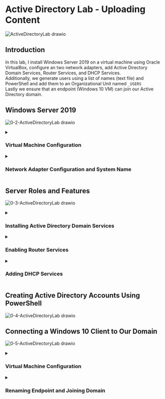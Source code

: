 <h1>Active Directory Lab - Uploading Content</h1>

![ActiveDirectoryLab drawio](https://github.com/gabriel-r100/Active-Directory-Lab/assets/55646808/23668c33-5348-408e-b41f-88ba144404ad)

<h2>Introduction</h2>

In this lab, I install Windows Server 2019 on a virtual machine using Oracle VirtualBox, configure an two network adapters, add Active Directory Domain Services, Router Services, and DHCP Services.<br>
Additionally, we generate users using a list of names (text file) and PowerShell and add them to an Organizational Unit named `_USERS`<br>
Lastly we ensure that an endpoint (Windows 10 VM) can join our Active Directory domain.




<h2>Windows Server 2019</h2>

![0-2-ActiveDirectoryLab drawio](https://github.com/gabriel-r100/Active-Directory-Lab/assets/55646808/90dc3da3-ee00-4d75-95ef-f96af14e622a)




<details><summary><h3>Virtual Machine Configuration</h3></summary>
  1. We start off by downloading a Windows Server 2019 ISO file from Microsoft. (Look for 'Windows Server 2019')
  2. When configuring the virtual machine, ensure to configure two network adapters, one will be set to NAT and the other to internal.
     a. NAT will be the internet facing one
     b. Internal will only be able to communicate with our virtual network
     c. Optionally, you can add more vCPUs and/or additional vRAM if you system can support it, otherwise default configurations are ok.

   ![4-1-ServerVM-Overview](https://github.com/gabriel-r100/Active-Directory-Lab/assets/55646808/7931229f-96ab-491f-b089-62d4812565f9)

  3. Once you have configured the settings, you can launch the virtual machine (VM) and continue through the installation process.
   ![5-Server2019-Installation](https://github.com/gabriel-r100/Active-Directory-Lab/assets/55646808/9905cd04-9e67-4012-9aa0-3a55dd1cb96d)

</details>




<details><summary><h3>Network Adapter Configuration and System Name</h3></summary>
  1. Now that we have successfully installed Windows Server 2019, we can configure and rename the network adapters for our use case.
  2. Near the bottom right you will find the network settings icon, we select `Change adapter options`
  3. We can find our two network interfaces here, we want to double click on them and select `Details`
   ![7-Finding-NICs-VM-GUI](https://github.com/gabriel-r100/Active-Directory-Lab/assets/55646808/8de89c4c-3b24-43ee-9b55-28b2065efcf3)

  4. The one with a `IPv4 Address` that begins with 169 is our internal interface that we will rename `_INTERNAL`
  5. The second interface with will rename `_INTERNET`
   ![8-Renaming-Server-NICs](https://github.com/gabriel-r100/Active-Directory-Lab/assets/55646808/8b832026-f8be-4095-ae09-1f977eee7781)
  6. On our internal facing interface, we will select `Properties` and assign the static IP address of `172.16.0.1`. Because this server will server as a router for our virtual network, it does not require a value for gateway.
   ![9-Assigning-Static-IP-Info-Internal-NIC](https://github.com/gabriel-r100/Active-Directory-Lab/assets/55646808/a20d66e7-1d4a-4b8d-ae68-4d215a0d5118)

  7. Right-clicking on the start menu will bring up a menu, select `System` in here you can find the `Rename this PC` option to rename this host.
![10-1-Renaming-System](https://github.com/gabriel-r100/Active-Directory-Lab/assets/55646808/668ae43f-4b6a-4554-8c5c-9574b753aa90)
![10-2-Renaming-System](https://github.com/gabriel-r100/Active-Directory-Lab/assets/55646808/b4a38d36-fd2e-497c-969c-8c89655e2b22)

</details>




<h2>Server Roles and Features</h2>

![0-3-ActiveDirectoryLab drawio](https://github.com/gabriel-r100/Active-Directory-Lab/assets/55646808/0bc09da1-6d67-478d-9859-1aaf35a5fbce)




<details><summary><h3>Installing Active Directory Domain Services</h3></summary>
</details>

<details><summary><h3>Enabling Router Services</h3></summary>
</details>

<details><summary><h3>Adding DHCP Services</h3></summary>
</details>




<h2>Creating Active Directory Accounts Using PowerShell</h2>

![0-4-ActiveDirectoryLab drawio](https://github.com/gabriel-r100/Active-Directory-Lab/assets/55646808/09643b82-8a02-4bcc-8100-0ed8425b967c)





<h2>Connecting a Windows 10 Client to Our Domain</h2>

![0-5-ActiveDirectoryLab drawio](https://github.com/gabriel-r100/Active-Directory-Lab/assets/55646808/c54993e6-f66c-40a2-a5c0-bc4d19646eae)




<details><summary><h3>Virtual Machine Configuration</h3></summary>
</details>

<details><summary><h3>Renaming Endpoint and Joining Domain</h3></summary>
</details>
